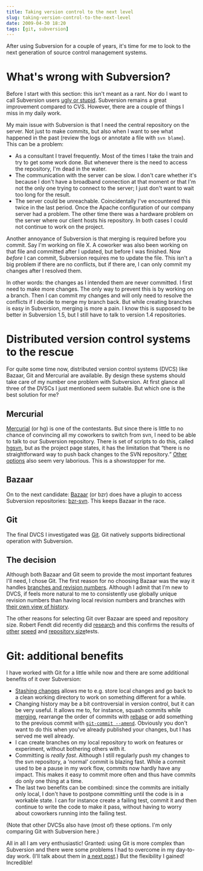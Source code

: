 ```yaml
---
title: Taking version control to the next level
slug: taking-version-control-to-the-next-level
date: 2009-04-30 18:20
tags: [git, subversion]
---
```


After using Subversion for a couple of years, it's time for me to look
to the next generation of source control management systems.

# What's wrong with Subversion?

Before I start with this section: this isn't meant as a rant. Nor do I
want to call Subversion users
[ugly or stupid](http://www.youtube.com/watch?v=4XpnKHJAok8). Subversion
remains a great improvement compared to CVS. However, there are a
couple of things I miss in my daily work.

My main issue with Subversion is that I need the central repository on
the server. Not just to make commits, but also when I want to see what
happened in the past (review the logs or annotate a file with `svn
blame`). This can be a problem:

- As a consultant I travel frequently. Most of the times I take the
  train and try to get some work done. But whenever there is the need
  to access the repository, I'm dead in the water.
- The communication with the server can be slow. I don't care whether
  it's because I don't have a broadband connection at that moment or
  that I'm not the only one trying to connect to the server; I just
  don't want to wait too long for the result.
- The server could be unreachable. Coincidentally I've encountered
  this twice in the last period. Once the Apache configuration of our
  company server had a problem. The other time there was a hardware
  problem on the server where our client hosts his repository. In both
  cases I could not continue to work on the project.

Another annoyance of Subversion is that merging is required before you
commit. Say I'm working on file X. A coworker was also been working on
that file and committed after I updated, but before I was
finished. Now *before* I can commit, Subversion requires me to update
the file. This isn't a big problem if there are no conflicts, but if
there are, I can only commit my changes after I resolved them.

In other words: the changes as I intended them are never committed. I
first need to make more changes. The only way to prevent this is by
working on a branch. Then I can commit my changes and will only need
to resolve the conflicts if I decide to merge my branch back. But
while creating branches is easy in Subversion, merging is more a
pain. I know this is supposed to be better in Subversion 1.5, but I
still have to talk to version 1.4 repositories.

# Distributed version control systems to the rescue

For quite some time now, distributed version control systems (DVCS)
like Bazaar, Git and Mercurial are available. By design these systems
should take care of my number one problem with Subversion. At first
glance all three of the DVSCs I just mentioned seem suitable. But
which one is the best solution for me?

## Mercurial

[Mercurial](http://www.selenic.com/mercurial/wiki/) (or hg) is one of
the contestants. But since there is little to no chance of convincing
all my coworkers to switch from svn, I need to be able to talk to our
Subversion repository. There is set of scripts to do this, called
[hgsvn](http://pypi.python.org/pypi/hgsvn), but as the project page
states, it has the limitation that <q>there is no straightforward way to
push back changes to the SVN repository.</q>
[Other options](http://www.selenic.com/mercurial/wiki/index.cgi/WorkingWithSubversion)
also seem very laborious. This is a showstopper for me.

## Bazaar

On to the next candidate: [Bazaar](http://bazaar-vcs.org/) (or bzr)
does have a plugin to access Subversion repositories:
[bzr-svn](http://bazaar-vcs.org/BzrForeignBranches/Subversion). This
keeps Bazaar in the race.

## Git

The final DVCS I investigated was [Git](http://git-scm.com/). Git
natively supports bidirectional operation with Subversion.

## The decision

Although both Bazaar and Git seem to provide the most important
features I'll need, I chose Git. The first reason for no choosing
Bazaar was the way it handles
[branches and revision numbers](http://doc.bazaar-vcs.org/bzr.dev/en/user-guide/index.html#bazaar-zen). Although
I admit that I'm new to DVCS, if feels more natural to me to
consistently use globally unique revision numbers than having local
revision numbers and branches with
[their own view of history](http://doc.bazaar-vcs.org/bzr.dev/en/user-guide/index.html#each-branch-has-its-own-view-of-history).

The other reasons for selecting Git over Bazaar are speed and
repository size. Robert Fendt did recently did
[research](http://ldn.linuxfoundation.org/article/dvcs-round-one-system-rule-them-all-part-3)
and this confirms the results of
[other](http://www.infoq.com/articles/dvcs-guide)
[speed](http://laserjock.wordpress.com/2008/05/09/bzr-git-and-hg-performance-on-the-linux-tree/)
and
[repository size](http://vcscompare.blogspot.com/2008/06/git-mercurial-bazaar-repository-size.html)tests.

# Git: additional benefits

I have worked with Git for a little while now and there are some
additional benefits of it over Subversion:

- [Stashing changes](http://www.kernel.org/pub/software/scm/git/docs/git-stash.html)
  allows me to e.g. store local changes and go back to a clean working
  directory to work on something different for a while.
- Changing history may be a bit controversial in version control, but
  it can be very useful. It allows me to, for instance, squash commits
  while
  [merging](http://www.kernel.org/pub/software/scm/git/docs/git-merge.html),
  rearrange the order of commits with
  [rebase](http://www.kernel.org/pub/software/scm/git/docs/git-rebase.html)
  or add something to the previous commit with
  [`git-commit --amend`](http://www.kernel.org/pub/software/scm/git/docs/git-commit.html). Obviously
  you don't want to do this when you've already published your
  changes, but I has served me well already.
- I can create branches on my local repository to work on features or
  experiment, without bothering others with it.
- Committing is *really fast*. Although I still regularly push my
  changes to the svn repository, a 'normal' commit is blazing
  fast. While a commit used to be a pause in my work flow, commits now
  hardly have any impact. This makes it easy to commit more often and
  thus have commits do only one thing at a time.
- The last two benefits can be combined: since the commits are
  initially only local, I don't have to postpone committing until the
  code is in a workable state. I can for instance create a failing
  test, commit it and then continue to write the code to make it pass,
  without having to worry about coworkers running into the failing
  test.

(Note that other DVCSs also have (most of) these options. I'm only
comparing Git with Subversion here.)

All in all I am very enthusiastic! Granted: using Git is more complex
than Subversion and there were some problems I had to overcome in my
day-to-day work. (I'll talk about them in
[a next post](/weblog/2009/05/03/using-git-when-developing-plone-applications/).)
But the flexibility I gained! Incredible!
